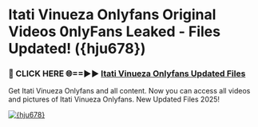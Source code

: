 # Itati Vinueza Onlyfans Original Videos 0nlyFans Leaked - Files Updated! ({hju678})

<h3>🔴 CLICK HERE 🌐==►► <a href="https://tinyurl.com/ms9xzufz" rel="nofollow">Itati Vinueza Onlyfans Updated Files</a></h3>

Get Itati Vinueza Onlyfans and all content. Now you can access all videos and pictures of Itati Vinueza Onlyfans. New Updated Files 2025!

[![{hju678}](https://i.imgur.com/PQ7UWWw.gif)](https://tinyurl.com/ms9xzufz)